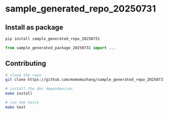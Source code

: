 # sample_generated_repo_20250731

## Install as package

```bash
pip install sample_generated_repo_20250731
```

```python
from sample_generated_package_20250731 import ...
```

## Contributing

```bash
# clone the repo
git clone https://github.com/momomozhang/sample_generated_repo_20250731.git

# install the dev dependencies
make install

# run the tests
make test
```
